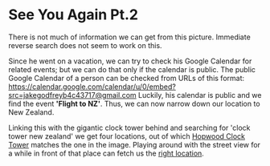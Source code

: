 # See You Again Pt.2

There is not much of information we can get from this picture. Immediate reverse search does not seem to work on this.

Since he went on a vacation, we can try to check his Google Calendar for related events; but we can do that only if the calendar is public. The public Google Calendar of a person can be checked from URLs of this format: <https://calendar.google.com/calendar/u/0/embed?src=jakegodfreyb4c43717@gmail.com>
Luckily, his calendar is public and we find the event **'Flight to NZ'**. Thus, we can now narrow down our location to New Zealand.

Linking this with the gigantic clock tower behind and searching for 'clock tower new zealand' we get four locations, out of which [Hopwood Clock Tower](https://en.wikipedia.org/wiki/Hopwood_Clock_Tower) matches the one in the image. Playing around with the street view for a while in front of that place can fetch us the [right location](https://www.google.com/maps/@-40.3565815,175.6099693,3a,75y,63.56h,79.15t/data=!3m6!1e1!3m4!1sUngLukNIl-_MlOyj-e287Q!2e0!7i13312!8i6656).

